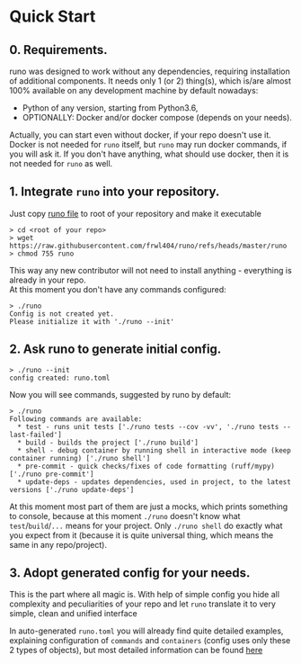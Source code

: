 # Quick Start

## 0. Requirements.

runo was designed to work without any dependencies, 
requiring installation of additional components. 
It needs only 1 (or 2) thing(s), which is/are almost 100% available
on any development machine by default nowadays:
- Python of any version, starting from Python3.6,
- OPTIONALLY: Docker and/or docker compose (depends on your needs).

Actually, you can start even without docker, if your repo doesn't use it.
Docker is not needed for `runo` itself, but `runo` may run docker commands,
if you will ask it. If you don't have anything, what should use docker,
then it is not needed for `runo` as well.

## 1. Integrate `runo` into your repository.

Just copy [runo file](../runo) to root of your repository and make it executable
```
> cd <root of your repo>
> wget https://raw.githubusercontent.com/frwl404/runo/refs/heads/master/runo
> chmod 755 runo
```
This way any new contributor will not need to install anything - everything is already in your repo.  
At this moment you don't have any commands configured:
```
> ./runo 
Config is not created yet.
Please initialize it with './runo --init'
```

## 2. Ask runo to generate initial config.

```
> ./runo --init
config created: runo.toml
```

Now you will see commands, suggested by runo by default:
```
> ./runo
Following commands are available:
  * test - runs unit tests ['./runo tests --cov -vv', './runo tests --last-failed']
  * build - builds the project ['./runo build']
  * shell - debug container by running shell in interactive mode (keep container running) ['./runo shell']
  * pre-commit - quick checks/fixes of code formatting (ruff/mypy) ['./runo pre-commit']
  * update-deps - updates dependencies, used in project, to the latest versions ['./runo update-deps']
```
At this moment most part of them are just a mocks, which prints something to console,
because at this moment `./runo` doesn't know what `test`/`build`/`...` means for your project.
Only `./runo shell` do exactly what you expect from it (because it is quite universal thing, which means the same in any repo/project).

## 3. Adopt generated config for your needs.

This is the part where all magic is. 
With help of simple config you hide all complexity and peculiarities 
of your repo and let `runo` translate it to very simple,
clean and unified interface

In auto-generated `runo.toml` you will already find quite detailed examples,
explaining configuration of `commands` and `containers` (config uses only these 
2 types of objects), but most detailed information can be found [here](CONFIG.md)


